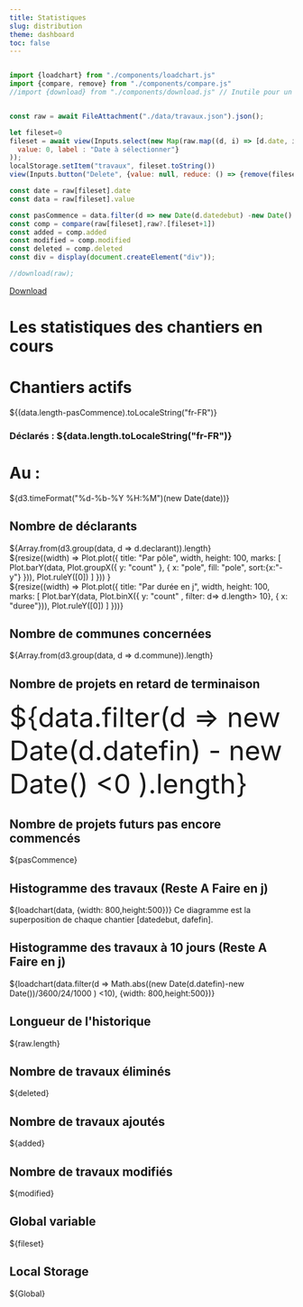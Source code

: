 ```yaml
---
title: Statistiques
slug: distribution
theme: dashboard
toc: false
---
```




```js

import {loadchart} from "./components/loadchart.js"
import {compare, remove} from "./components/compare.js"
//import {download} from "./components/download.js" // Inutile pour un fichier statique


const raw = await FileAttachment("./data/travaux.json").json();
````

```js
let fileset=0
fileset = await view(Inputs.select(new Map(raw.map((d, i) => [d.date, i])), {
  value: 0, label : "Date à sélectionner"}
));
localStorage.setItem("travaux", fileset.toString())
view(Inputs.button("Delete", {value: null, reduce: () => {remove(fileset); fileset=0}}))
````


```js
const date = raw[fileset].date
const data = raw[fileset].value

const pasCommence = data.filter(d => new Date(d.datedebut) -new Date() > 0).length
const comp = compare(raw[fileset],raw?.[fileset+1])
const added = comp.added
const modified = comp.modified
const deleted = comp.deleted
const div = display(document.createElement("div"));

//download(raw);

```


<a href="./data/history.json" download > Download </a>



# Les statistiques des chantiers en cours
<div class="grid grid-cols-4">
  <div class="card">
    <h1>Chantiers actifs</h1>
    <span class="big">${(data.length-pasCommence).toLocaleString("fr-FR")}</span>
    <h3>Déclarés : ${data.length.toLocaleString("fr-FR")}</h3>
  </div>
    <div class="card">
    <h1>Au :</h1>
      <span class="big">${d3.timeFormat("%d-%b-%Y %H:%M")(new Date(date))}</span>
  </div>
  <div class="card">
    <h2>Nombre de déclarants</h2>
    <span class="big">${Array.from(d3.group(data, d => d.declarant)).length}</span>
  </div>
  <div class="card">
    ${resize((width) => 
        Plot.plot({
          title: "Par pôle",
          width,
          height: 100,
          marks: [
            Plot.barY(data, Plot.groupX({ y: "count" }, { x: "pole", fill: "pole", sort:{x:"-y"} })),
            Plot.ruleY([0])
          ]
    })) 
    }
  </div>
  <div class="card">
    ${resize((width) => 
        Plot.plot({
          title: "Par durée en j",
          width,
          height: 100,
          marks: [
            Plot.barY(data, Plot.binX({ y: "count" , filter: d=> d.length> 10}, { x: "duree"})),
            Plot.ruleY([0])
          ]
    }))}
  </div>
  <div class="card">
     <h2>Nombre de communes concernées</h2>
    <span class="big">${Array.from(d3.group(data, d => d.commune)).length}</span> 
  </div>
  <div class="card">
     <h2>Nombre de projets en retard de terminaison</h2>
    <span class="big"><font size="7">${data.filter(d => new Date(d.datefin) - new Date()
    <0 ).length}</font></span> 
  </div>
  <div class="card">
     <h2>Nombre de projets futurs pas encore commencés</h2>
    <span class="big">${pasCommence}</span> 
  </div>
</div>
<div class="grid grid-cols-2">
  <div class="card">
     <h2>Histogramme des travaux (Reste A Faire en j)</h2>
      ${loadchart(data, {width: 800,height:500})}
      Ce diagramme est la superposition de chaque chantier [datedebut, dafefin].
  </div>
  <div class="card">
     <h2>Histogramme des travaux à 10 jours (Reste A Faire en j)</h2>
      ${loadchart(data.filter(d => Math.abs((new Date(d.datefin)-new Date())/3600/24/1000
      ) <10), {width: 800,height:500})}
  </div>
</div>
<div class="grid grid-cols-2">
  <div class="card">
     <h2>Longueur de l'historique</h2>
      <span class="big">${raw.length}</span> 
  </div>
  <div class="card">
     <h2>Nombre de travaux éliminés</h2>
      <span class="big">${deleted}</span> 
  </div>
</div>
<div class="grid grid-cols-2">
  <div class="card">
     <h2>Nombre de travaux ajoutés</h2>
      <span class="big">${added}</span> 
  </div>
  <div class="card">
     <h2>Nombre de travaux modifiés</h2>
      <span class="big">${modified}</span> 
  </div>
</div>
<div class="grid grid-cols-2">
  <div class="card">
     <h2>Global variable</h2>
      <span class="big">${fileset}</span> 
  </div>
    <div class="card">
     <h2>Local Storage</h2>
      <span class="big">${Global}</span> 
  </div>

</div>